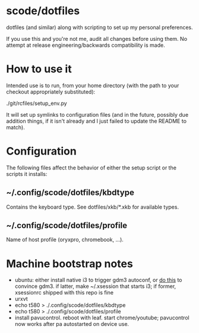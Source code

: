 # scode/dotfiles

dotfiles (and similar) along with scripting to set up my personal
preferences.

If you use this and you're not me, audit all changes before using
them. No attempt at release engineering/backwards compatibility is
made.

# How to use it
Intended use is to run, from your home directory (with the path to
your checkout appropriately substituted):

  ./git/rcfiles/setup_env.py

It will set up symlinks to configuration files (and in the future,
possibly due addition things, if it isn't already and I just failed to
update the README to match).

# Configuration

The following files affect the behavior of either the setup script or
the scripts it installs:

## ~/.config/scode/dotfiles/kbdtype

Contains the keyboard type. See dotfiles/xkb/*.xkb for available
types.

## ~/.config/scode/dotfiles/profile

Name of host profile (oryxpro, chromebook, ...).

# Machine bootstrap notes

* ubuntu: either install native i3 to trigger gdm3 autoconf, or [do this](https://askubuntu.com/questions/1103722/how-to-use-custom-xsession-with-gdm3-in-ubuntu-18-04-bionic)
  to convince gdm3. if latter, make ~/.xsession that starts i3; if former, xsessionrc shipped with this repo is fine
* urxvt
* echo t580 > ./.config/scode/dotfiles/kbdtype
* echo t580 > ./.config/scode/dotfiles/profile
* install pavucontrol. reboot with leaf. start chrome/youtube; pavucontrol now works after pa autostarted on device use.
